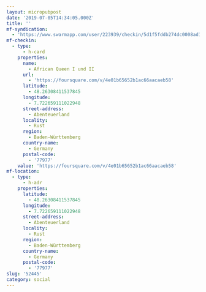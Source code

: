 ```yaml
---
layout: micropubpost
date: '2019-07-05T14:34:05.000Z'
title: ''
mf-syndication:
  - 'https://www.swarmapp.com/user/223939/checkin/5d1f5fddb274dc0008ad138c'
mf-checkin:
  - type:
      - h-card
    properties:
      name:
        - African Queen I und II
      url:
        - 'https://foursquare.com/v/4e01b65652b1ac66aacaeb58'
      latitude:
        - 48.26308411537845
      longitude:
        - 7.722659111022948
      street-address:
        - Abenteuerland
      locality:
        - Rust
      region:
        - Baden-Württemberg
      country-name:
        - Germany
      postal-code:
        - '77977'
    value: 'https://foursquare.com/v/4e01b65652b1ac66aacaeb58'
mf-location:
  - type:
      - h-adr
    properties:
      latitude:
        - 48.26308411537845
      longitude:
        - 7.722659111022948
      street-address:
        - Abenteuerland
      locality:
        - Rust
      region:
        - Baden-Württemberg
      country-name:
        - Germany
      postal-code:
        - '77977'
slug: '52445'
category: social
---
```

